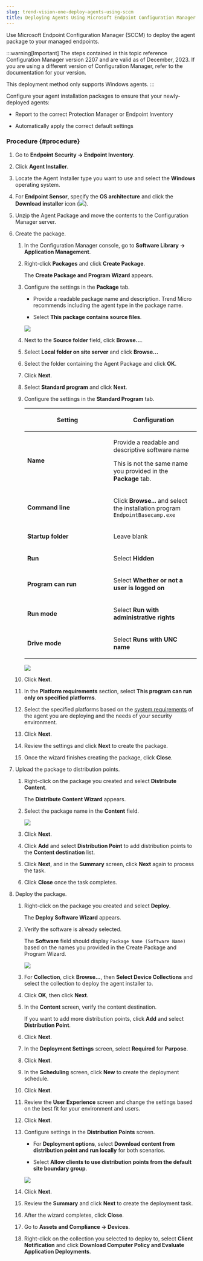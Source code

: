 ```yaml
---
slug: trend-vision-one-deploy-agents-using-sccm
title: Deploying Agents Using Microsoft Endpoint Configuration Manager (SCCM)
---
```


Use Microsoft Endpoint Configuration Manager (SCCM) to deploy the agent package to your managed endpoints.

:::warning[Important]
The steps contained in this topic reference Configuration Manager version 2207 and are valid as of December, 2023. If you are using a different version of Configuration Manager, refer to the documentation for your version.

This deployment method only supports Windows agents.
:::

Configure your agent installation packages to ensure that your newly-deployed agents:

- Report to the correct Protection Manager or Endpoint Inventory

- Automatically apply the correct default settings

### Procedure {#procedure}

1.  Go to **Endpoint Security → Endpoint Inventory**.

2.  Click **Agent Installer**.

3.  Locate the Agent Installer type you want to use and select the **Windows** operating system.

4.  For **Endpoint Sensor**, specify the **OS architecture** and click the **Download installer** icon (![](/images/downloadInstaller=20230617123737.webp)).

5.  Unzip the Agent Package and move the contents to the Configuration Manager server.

6.  Create the package.

    1.  In the Configuration Manager console, go to **Software Library → Application Management**.

    2.  Right-click **Packages** and click **Create Package**.

        The **Create Package and Program Wizard** appears.

    3.  Configure the settings in the **Package** tab.

        - Provide a readable package name and description. Trend Micro recommends including the agent type in the package name.

        - Select **This package contains source files**.

        ![](/images/CPPW_PackageTab=GUID-82315f73-a237-4fc1-8368-d0f0e896b160.webp)

    4.  Next to the **Source folder** field, click **Browse...**.

    5.  Select **Local folder on site server** and click **Browse...**

    6.  Select the folder containing the Agent Package and click **OK**.

    7.  Click **Next**.

    8.  Select **Standard program** and click **Next**.

    9.  Configure the settings in the **Standard Program** tab.

        <table>
        <colgroup>
        <col style="width: 50%" />
        <col style="width: 50%" />
        </colgroup>
        <thead>
        <tr>
        <th><p>Setting</p></th>
        <th><p>Configuration</p></th>
        </tr>
        </thead>
        <tbody>
        <tr>
        <td><p><strong>Name</strong></p></td>
        <td><p>Provide a readable and descriptive software name</p>
        <p>This is not the same name you provided in the <strong>Package</strong> tab.</p></td>
        </tr>
        <tr>
        <td><p><strong>Command line</strong></p></td>
        <td><p>Click <strong>Browse...</strong> and select the installation program <code>EndpointBasecamp.exe</code></p></td>
        </tr>
        <tr>
        <td><p><strong>Startup folder</strong></p></td>
        <td><p>Leave blank</p></td>
        </tr>
        <tr>
        <td><p><strong>Run</strong></p></td>
        <td><p>Select <strong>Hidden</strong></p></td>
        </tr>
        <tr>
        <td><p><strong>Program can run</strong></p></td>
        <td><p>Select <strong>Whether or not a user is logged on</strong></p></td>
        </tr>
        <tr>
        <td><p><strong>Run mode</strong></p></td>
        <td><p>Select <strong>Run with administrative rights</strong></p></td>
        </tr>
        <tr>
        <td><p><strong>Drive mode</strong></p></td>
        <td><p>Select <strong>Runs with UNC name</strong></p></td>
        </tr>
        </tbody>
        </table>

        ![](/images/CPPW_StandardProgram=GUID-c43847bd-3abe-41d5-9a0c-674d724442b8.webp)

    10. Click **Next**.

    11. In the **Platform requirements** section, select **This program can run only on specified platforms**.

    12. Select the specified platforms based on the [system requirements](endpoint-agent-system-requirements.md) of the agent you are deploying and the needs of your security environment.

    13. Click **Next**.

    14. Review the settings and click **Next** to create the package.

    15. Once the wizard finishes creating the package, click **Close**.

7.  Upload the package to distribution points.

    1.  Right-click on the package you created and select **Distribute Content**.

        The **Distribute Content Wizard** appears.

    2.  Select the package name in the **Content** field.

        ![](/images/DCW_GeneralTab=GUID-c0680116-798b-4b3d-92d3-abee47a7d85b.webp)

    3.  Click **Next**.

    4.  Click **Add** and select **Distribution Point** to add distribution points to the **Content destination** list.

    5.  Click **Next**, and in the **Summary** screen, click **Next** again to process the task.

    6.  Click **Close** once the task completes.

8.  Deploy the package.

    1.  Right-click on the package you created and select **Deploy**.

        The **Deploy Software Wizard** appears.

    2.  Verify the software is already selected.

        The **Software** field should display `Package Name (Software Name)` based on the names you provided in the Create Package and Program Wizard.

        ![](/images/DSW_GeneralTabNameMarked=GUID-eff28d6d-0098-4d47-8ba0-9b63fc44a560.webp)

    3.  For **Collection**, click **Browse...**, then **Select Device Collections** and select the collection to deploy the agent installer to.

    4.  Click **OK**, then click **Next**.

    5.  In the **Content** screen, verify the content destination.

        If you want to add more distribution points, click **Add** and select **Distribution Point**.

    6.  Click **Next**.

    7.  In the **Deployment Settings** screen, select **Required** for **Purpose**.

    8.  Click **Next**.

    9.  In the **Scheduling** screen, click **New** to create the deployment schedule.

    10. Click **Next**.

    11. Review the **User Experience** screen and change the settings based on the best fit for your environment and users.

    12. Click **Next**.

    13. Configure settings in the **Distribution Points** screen.

        - For **Deployment options**, select **Download content from distribution point and run locally** for both scenarios.

        - Select **Allow clients to use distribution points from the default site boundary group**.

        ![](/images/DSW_DistributionPoints=GUID-2699e5e5-d2c6-4d72-bcee-ad85802ff67d.webp)

    14. Click **Next**.

    15. Review the **Summary** and click **Next** to create the deployment task.

    16. After the wizard completes, click **Close**.

    17. Go to **Assets and Compliance → Devices**.

    18. Right-click on the collection you selected to deploy to, select **Client Notification** and click **Download Computer Policy and Evaluate Application Deployments**.
